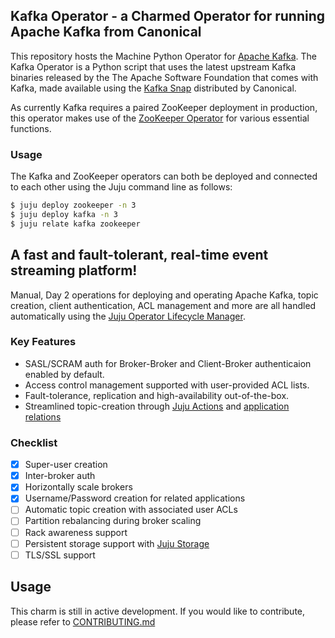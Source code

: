 ## Kafka Operator - a Charmed Operator for running Apache Kafka from Canonical

This repository hosts the Machine Python Operator for [Apache Kafka](https://kafka.apache.org).
The Kafka Operator is a Python script that uses the latest upstream Kafka binaries released by the The Apache Software Foundation that comes with Kafka, made available using the [Kafka Snap](https://snapcraft.io/kafka) distributed by Canonical.

As currently Kafka requires a paired ZooKeeper deployment in production, this operator makes use of the [ZooKeeper Operator](https://github.com/canonical/zookeeper-operator) for various essential functions. 

### Usage

The Kafka and ZooKeeper operators can both be deployed and connected to each other using the Juju command line as follows:

```bash
$ juju deploy zookeeper -n 3
$ juju deploy kafka -n 3
$ juju relate kafka zookeeper
```

## A fast and fault-tolerant, real-time event streaming platform!

Manual, Day 2 operations for deploying and operating Apache Kafka, topic creation, client authentication, ACL management and more are all handled automatically using the [Juju Operator Lifecycle Manager](https://juju.is/docs/olm).

### Key Features
- SASL/SCRAM auth for Broker-Broker and Client-Broker authenticaion enabled by default.
- Access control management supported with user-provided ACL lists.
- Fault-tolerance, replication and high-availability out-of-the-box.
- Streamlined topic-creation through [Juju Actions](https://juju.is/docs/olm/working-with-actions) and [application relations](https://juju.is/docs/olm/relations)


### Checklist

- [x] Super-user creation
- [x] Inter-broker auth
- [x] Horizontally scale brokers
- [x] Username/Password creation for related applications
- [ ] Automatic topic creation with associated user ACLs
- [ ] Partition rebalancing during broker scaling
- [ ] Rack awareness support
- [ ] Persistent storage support with [Juju Storage](https://juju.is/docs/olm/defining-and-using-persistent-storage)
- [ ] TLS/SSL support

## Usage

This charm is still in active development. If you would like to contribute, please refer to [CONTRIBUTING.md](https://github.com/canonical/kafka-operator/blob/main/CONTRIBUTING.md)
